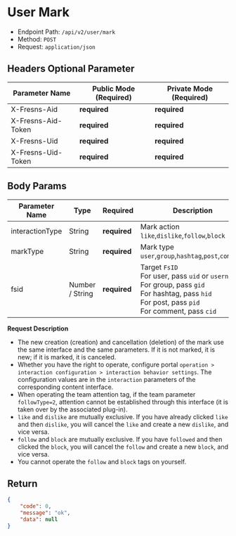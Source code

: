 # User Mark

- Endpoint Path: `/api/v2/user/mark`
- Method: `POST`
- Request: `application/json`

## Headers Optional Parameter

| Parameter Name | Public Mode (Required) | Private Mode (Required) |
| --- | --- | --- |
| X-Fresns-Aid | **required** | **required** |
| X-Fresns-Aid-Token | **required** | **required** |
| X-Fresns-Uid | **required** | **required** |
| X-Fresns-Uid-Token | **required** | **required** |

## Body Params

| Parameter Name | Type | Required | Description |
| --- | --- | --- | --- |
| interactionType | String | **required** | Mark action `like`,`dislike`,`follow`,`block` |
| markType | String | **required** | Mark type `user`,`group`,`hashtag`,`post`,`comment` |
| fsid | Number / String | **required** | Target `FsID`<br>For user, pass `uid` or `username`<br>For group, pass `gid`<br>For hashtag, pass `hid`<br>For post, pass `pid`<br>For comment, pass `cid` |

**Request Description**

- The new creation (creation) and cancellation (deletion) of the mark use the same interface and the same parameters. If it is not marked, it is new; if it is marked, it is canceled.
- Whether you have the right to operate, configure portal `operation > interaction configuration > interaction behavior settings`. The configuration values are in the `interaction` parameters of the corresponding content interface.
- When operating the team attention tag, if the team parameter `followType=2`, attention cannot be established through this interface (it is taken over by the associated plug-in).
- `like` and `dislike` are mutually exclusive. If you have already clicked `like` and then `dislike`, you will cancel the `like` and create a new `dislike`, and vice versa.
- `follow` and `block` are mutually exclusive. If you have `followed` and then clicked the `block`, you will cancel the `follow` and create a new `block`, and vice versa.
- You cannot operate the `follow` and `block` tags on yourself.

## Return

```json
{
    "code": 0,
    "message": "ok",
    "data": null
}
```
